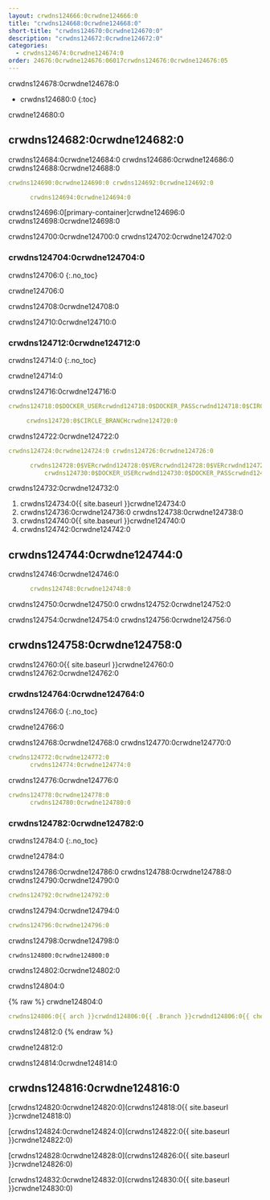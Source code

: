```yaml
---
layout: crwdns124666:0crwdne124666:0
title: "crwdns124668:0crwdne124668:0"
short-title: "crwdns124670:0crwdne124670:0"
description: "crwdns124672:0crwdne124672:0"
categories:
  - crwdns124674:0crwdne124674:0
order: 24676:0crwdne124676:06017crwdns124676:0crwdne124676:05
---
```

crwdns124678:0crwdne124678:0

- crwdns124680:0
{:toc}

crwdne124680:0

## crwdns124682:0crwdne124682:0

crwdns124684:0crwdne124684:0 crwdns124686:0crwdne124686:0 crwdns124688:0crwdne124688:0

```yaml
crwdns124690:0crwdne124690:0 crwdns124692:0crwdne124692:0

      crwdns124694:0crwdne124694:0
```

crwdns124696:0[primary-container]crwdne124696:0 crwdns124698:0crwdne124698:0

crwdns124700:0crwdne124700:0 crwdns124702:0crwdne124702:0

### crwdns124704:0crwdne124704:0

crwdns124706:0
{:.no_toc}

crwdne124706:0

crwdns124708:0crwdne124708:0

crwdns124710:0crwdne124710:0

### crwdns124712:0crwdne124712:0

crwdns124714:0
{:.no_toc}

crwdne124714:0

crwdns124716:0crwdne124716:0

```yaml
crwdns124718:0$DOCKER_USERcrwdnd124718:0$DOCKER_PASScrwdnd124718:0$CIRCLE_BRANCHcrwdne124718:0

     crwdns124720:0$CIRCLE_BRANCHcrwdne124720:0
```

crwdns124722:0crwdne124722:0

```yaml
crwdns124724:0crwdne124724:0 crwdns124726:0crwdne124726:0

      crwdns124728:0$VERcrwdnd124728:0$VERcrwdnd124728:0$VERcrwdnd124728:0$CIRCLE_BUILD_NUMcrwdnd124728:0$TAGcrwdne124728:0     
          crwdns124730:0$DOCKER_USERcrwdnd124730:0$DOCKER_PASScrwdnd124730:0$TAGcrwdne124730:0
```

crwdns124732:0crwdne124732:0

1. crwdns124734:0{{ site.baseurl }}crwdne124734:0
2. crwdns124736:0crwdne124736:0 crwdns124738:0crwdne124738:0
3. crwdns124740:0{{ site.baseurl }}crwdne124740:0
4. crwdns124742:0crwdne124742:0

## crwdns124744:0crwdne124744:0

crwdns124746:0crwdne124746:0

```yaml
      crwdns124748:0crwdne124748:0
```

crwdns124750:0crwdne124750:0 crwdns124752:0crwdne124752:0

crwdns124754:0crwdne124754:0 crwdns124756:0crwdne124756:0

## crwdns124758:0crwdne124758:0

crwdns124760:0{{ site.baseurl }}crwdne124760:0 crwdns124762:0crwdne124762:0

### crwdns124764:0crwdne124764:0

crwdns124766:0
{:.no_toc}

crwdne124766:0

crwdns124768:0crwdne124768:0 crwdns124770:0crwdne124770:0

```yaml
crwdns124772:0crwdne124772:0
      crwdns124774:0crwdne124774:0
```

crwdns124776:0crwdne124776:0

```yaml
crwdns124778:0crwdne124778:0
      crwdns124780:0crwdne124780:0
```

### crwdns124782:0crwdne124782:0

crwdns124784:0
{:.no_toc}

crwdne124784:0

crwdns124786:0crwdne124786:0 crwdns124788:0crwdne124788:0 crwdns124790:0crwdne124790:0

```yaml
crwdns124792:0crwdne124792:0
```

crwdns124794:0crwdne124794:0

```yaml
crwdns124796:0crwdne124796:0
```

crwdns124798:0crwdne124798:0

    crwdns124800:0crwdne124800:0
    

crwdns124802:0crwdne124802:0

crwdns124804:0

{% raw %}
crwdne124804:0

```yaml
crwdns124806:0{{ arch }}crwdnd124806:0{{ .Branch }}crwdnd124806:0{{ checksum "Gemfile.lock" }}crwdnd124806:0{{ arch }}crwdnd124806:0{{ .Branch }}crwdnd124806:0{{ arch }}crwdnd124806:0$CACHE_PATHcrwdnd124806:0$NAMEcrwdnd124806:0$CACHE_PATHcrwdne124806:0 crwdns124808:0$NAMEcrwdnd124808:0$NAMEcrwdnd124808:0$NAMEcrwdnd124808:0$NAMEcrwdnd124808:0$NAMEcrwdnd124808:0$NAMEcrwdne124808:0 crwdns124810:0$CACHE_PATHcrwdnd124810:0$NAMEcrwdnd124810:0{{ arch }}crwdnd124810:0{{ .Branch }}crwdnd124810:0{{ checksum "Gemfile.lock" }}crwdne124810:0
```

crwdns124812:0
{% endraw %}

crwdne124812:0

crwdns124814:0crwdne124814:0

## crwdns124816:0crwdne124816:0

[crwdns124820:0crwdne124820:0](crwdns124818:0{{ site.baseurl }}crwdne124818:0)

[crwdns124824:0crwdne124824:0](crwdns124822:0{{ site.baseurl }}crwdne124822:0)

[crwdns124828:0crwdne124828:0](crwdns124826:0{{ site.baseurl }}crwdne124826:0)

[crwdns124832:0crwdne124832:0](crwdns124830:0{{ site.baseurl }}crwdne124830:0)